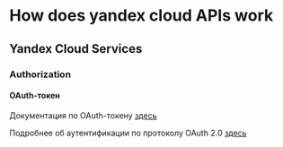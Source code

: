 # How does yandex cloud APIs work

## Yandex Cloud Services 

### Authorization

#### OAuth-токен

Документация по OAuth-токену [здесь](https://cloud.yandex.ru/docs/iam/concepts/authorization/oauth-token)

Подробнее об аутентификации по протоколу OAuth 2.0 [здесь](https://yandex.ru/dev/id/doc/dg/oauth/concepts/about.html)
